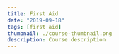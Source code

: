 ```yaml
---
title: First Aid
date: "2019-09-18"
tags: [first aid]
thumbnail: ./course-thumbnail.png
description: Course description
---
```


